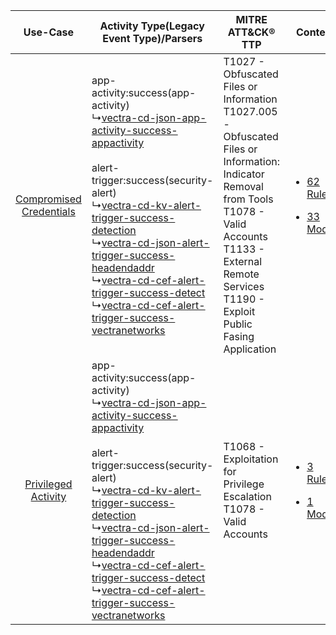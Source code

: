 |    Use-Case    | Activity Type(Legacy Event Type)/Parsers    | MITRE ATT&CK® TTP    | Content    |
|:----:| ---- | ---- | ---- |
| [Compromised Credentials](../../../UseCases/uc_compromised_credentials.md) |  app-activity:success(app-activity)<br> ↳[vectra-cd-json-app-activity-success-appactivity](Ps/pC_vectracdjsonappactivitysuccessappactivity.md)<br><br> alert-trigger:success(security-alert)<br> ↳[vectra-cd-kv-alert-trigger-success-detection](Ps/pC_vectracdkvalerttriggersuccessdetection.md)<br> ↳[vectra-cd-json-alert-trigger-success-headendaddr](Ps/pC_vectracdjsonalerttriggersuccessheadendaddr.md)<br> ↳[vectra-cd-cef-alert-trigger-success-detect](Ps/pC_vectracdcefalerttriggersuccessdetect.md)<br> ↳[vectra-cd-cef-alert-trigger-success-vectranetworks](Ps/pC_vectracdcefalerttriggersuccessvectranetworks.md)<br> | T1027 - Obfuscated Files or Information<br>T1027.005 - Obfuscated Files or Information: Indicator Removal from Tools<br>T1078 - Valid Accounts<br>T1133 - External Remote Services<br>T1190 - Exploit Public Fasing Application<br> | [<ul><li>62 Rules</li></ul><ul><li>33 Models</li></ul>](RM/r_m_vectra_vectra_cognito_detect_Compromised_Credentials.md) |
|     [Privileged Activity](../../../UseCases/uc_privileged_activity.md)     |  app-activity:success(app-activity)<br> ↳[vectra-cd-json-app-activity-success-appactivity](Ps/pC_vectracdjsonappactivitysuccessappactivity.md)<br><br> alert-trigger:success(security-alert)<br> ↳[vectra-cd-kv-alert-trigger-success-detection](Ps/pC_vectracdkvalerttriggersuccessdetection.md)<br> ↳[vectra-cd-json-alert-trigger-success-headendaddr](Ps/pC_vectracdjsonalerttriggersuccessheadendaddr.md)<br> ↳[vectra-cd-cef-alert-trigger-success-detect](Ps/pC_vectracdcefalerttriggersuccessdetect.md)<br> ↳[vectra-cd-cef-alert-trigger-success-vectranetworks](Ps/pC_vectracdcefalerttriggersuccessvectranetworks.md)<br> | T1068 - Exploitation for Privilege Escalation<br>T1078 - Valid Accounts<br>    | [<ul><li>3 Rules</li></ul><ul><li>1 Models</li></ul>](RM/r_m_vectra_vectra_cognito_detect_Privileged_Activity.md)       |
